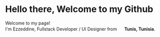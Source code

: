 <h1>Hello there, Welcome to my Github</h1>

<p>Welcome to my page! </br> I'm Ezzeddine, Fullstack Developer / UI Designer from <img src="https://cdn-icons-png.flaticon.com/512/197/197624.png" width="16"/> <b>Tunis, Tunisia</b>. </p>


